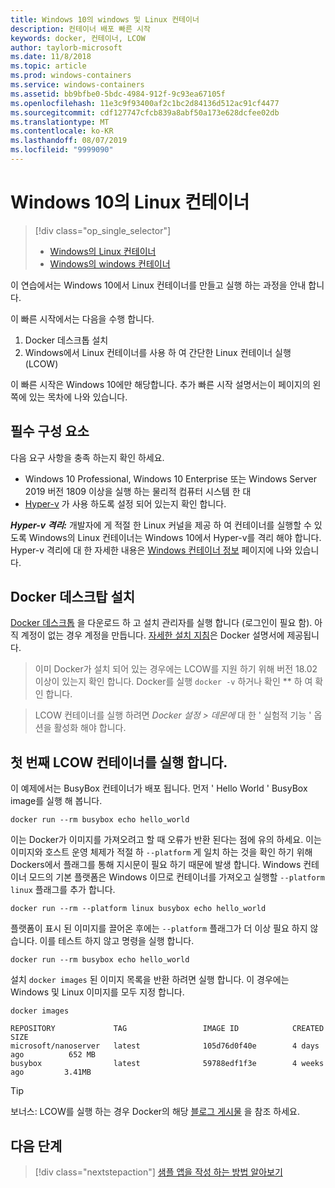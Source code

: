```yaml
---
title: Windows 10의 windows 및 Linux 컨테이너
description: 컨테이너 배포 빠른 시작
keywords: docker, 컨테이너, LCOW
author: taylorb-microsoft
ms.date: 11/8/2018
ms.topic: article
ms.prod: windows-containers
ms.service: windows-containers
ms.assetid: bb9bfbe0-5bdc-4984-912f-9c93ea67105f
ms.openlocfilehash: 11e3c9f93400af2c1bc2d84136d512ac91cf4477
ms.sourcegitcommit: cdf127747cfcb839a8abf50a173e628dcfee02db
ms.translationtype: MT
ms.contentlocale: ko-KR
ms.lasthandoff: 08/07/2019
ms.locfileid: "9999090"
---
```

# <a name="linux-containers-on-windows-10"></a>Windows 10의 Linux 컨테이너

> [!div class="op_single_selector"]
> - [Windows의 Linux 컨테이너](quick-start-windows-10-linux.md)
> - [Windows의 windows 컨테이너](quick-start-windows-10.md)

이 연습에서는 Windows 10에서 Linux 컨테이너를 만들고 실행 하는 과정을 안내 합니다.

이 빠른 시작에서는 다음을 수행 합니다.

1. Docker 데스크톱 설치
2. Windows에서 Linux 컨테이너를 사용 하 여 간단한 Linux 컨테이너 실행 (LCOW)

이 빠른 시작은 Windows 10에만 해당합니다. 추가 빠른 시작 설명서는이 페이지의 왼쪽에 있는 목차에 나와 있습니다.

## <a name="prerequisites"></a>필수 구성 요소

다음 요구 사항을 충족 하는지 확인 하세요.
- Windows 10 Professional, Windows 10 Enterprise 또는 Windows Server 2019 버전 1809 이상을 실행 하는 물리적 컴퓨터 시스템 한 대
- [Hyper-v](https://docs.microsoft.com/virtualization/hyper-v-on-windows/reference/hyper-v-requirements) 가 사용 하도록 설정 되어 있는지 확인 합니다.

***Hyper-v 격리:*** 개발자에 게 적절 한 Linux 커널을 제공 하 여 컨테이너를 실행할 수 있도록 Windows의 Linux 컨테이너는 Windows 10에서 Hyper-v를 격리 해야 합니다. Hyper-v 격리에 대 한 자세한 내용은 [Windows 컨테이너 정보](../about/index.md) 페이지에 나와 있습니다.

## <a name="install-docker-desktop"></a>Docker 데스크탑 설치

[Docker 데스크톱](https://store.docker.com/editions/community/docker-ce-desktop-windows) 을 다운로드 하 고 설치 관리자를 실행 합니다 (로그인이 필요 함). 아직 계정이 없는 경우 계정을 만듭니다. [자세한 설치 지침](https://docs.docker.com/docker-for-windows/install)은 Docker 설명서에 제공됩니다.

> 이미 Docker가 설치 되어 있는 경우에는 LCOW를 지원 하기 위해 버전 18.02 이상이 있는지 확인 합니다. Docker를 실행 `docker -v` 하거나 확인 ** 하 여 확인 합니다.

> LCOW 컨테이너를 실행 하려면 *Docker 설정 > 데몬에* 대 한 ' 실험적 기능 ' 옵션을 활성화 해야 합니다.

## <a name="run-your-first-lcow-container"></a>첫 번째 LCOW 컨테이너를 실행 합니다.

이 예제에서는 BusyBox 컨테이너가 배포 됩니다. 먼저 ' Hello World ' BusyBox image를 실행 해 봅니다.

```console
docker run --rm busybox echo hello_world
```

이는 Docker가 이미지를 가져오려고 할 때 오류가 반환 된다는 점에 유의 하세요. 이는 이미지와 호스트 운영 체제가 적절 하 `--platform` 게 일치 하는 것을 확인 하기 위해 Dockers에서 플래그를 통해 지시문이 필요 하기 때문에 발생 합니다. Windows 컨테이너 모드의 기본 플랫폼은 Windows 이므로 컨테이너를 가져오고 실행할 `--platform linux` 플래그를 추가 합니다.

```console
docker run --rm --platform linux busybox echo hello_world
```

플랫폼이 표시 된 이미지를 끌어온 후에는 `--platform` 플래그가 더 이상 필요 하지 않습니다. 이를 테스트 하지 않고 명령을 실행 합니다.

```console
docker run --rm busybox echo hello_world
```

설치 `docker images` 된 이미지 목록을 반환 하려면 실행 합니다. 이 경우에는 Windows 및 Linux 이미지를 모두 지정 합니다.

```console
docker images

REPOSITORY             TAG                 IMAGE ID            CREATED             SIZE
microsoft/nanoserver   latest              105d76d0f40e        4 days ago          652 MB
busybox                latest              59788edf1f3e        4 weeks ago         3.41MB
```

> [!TIP]
> 보너스: LCOW를 실행 하는 경우 Docker의 해당 [블로그 게시물](https://blog.docker.com/2018/02/docker-for-windows-18-02-with-windows-10-fall-creators-update/) 을 참조 하세요.

## <a name="next-steps"></a>다음 단계

> [!div class="nextstepaction"]
> [샘플 앱을 작성 하는 방법 알아보기](./building-sample-app.md)
